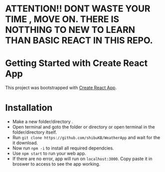 # ATTENTION!! DONT WASTE YOUR TIME , MOVE ON. THERE IS NOTTHING TO NEW TO LEARN THAN BASIC REACT IN THIS REPO.


# Getting Started with Create React App

This project was bootstrapped with [Create React App](https://github.com/facebook/create-react-app).

# Installation
* Make a new folder/directory .
* Open terminal and goto the folder or directory or open terminal in the folder/directory itself.
* Run `git clone https://github.com/shibuKB/WeatherApp` and wait for the it download.
* Now run `npm -i` to  install all required dependcies.
* Use `npm start` to run your web app.
* If there are no error, app will run on `localhost:3000`. Copy paste it in broswer to access to see the app working.
